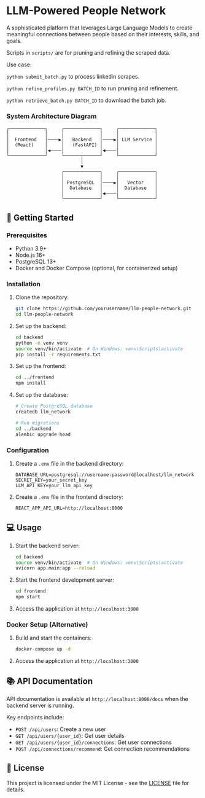 # LLM-Powered People Network

A sophisticated platform that leverages Large Language Models to create meaningful connections between people based on their interests, skills, and goals.

Scripts in `scripts/` are for pruning and refining the scraped data.

Use case:

`python submit_batch.py` to process linkedin scrapes.

`python refine_profiles.py BATCH_ID` to run pruning and refinement.

`python retrieve_batch.py BATCH_ID` to download the batch job.

### System Architecture Diagram

```
┌─────────────┐     ┌─────────────┐     ┌─────────────┐
│             │     │             │     │             │
│  Frontend   │────▶│   Backend   │────▶│ LLM Service │
│  (React)    │     │   (FastAPI) │     │             │
│             │◀────│             │◀────│             │
└─────────────┘     └──────┬──────┘     └─────────────┘
                           │
                           ▼
                    ┌─────────────┐     ┌─────────────┐
                    │             │     │             │
                    │ PostgreSQL  │────▶│   Vector    │
                    │  Database   │     │  Database   │
                    │             │◀────│             │
                    └─────────────┘     └─────────────┘
```

## 🚀 Getting Started

### Prerequisites

- Python 3.9+
- Node.js 16+
- PostgreSQL 13+
- Docker and Docker Compose (optional, for containerized setup)

### Installation

1. Clone the repository:
   ```bash
   git clone https://github.com/yourusername/llm-people-network.git
   cd llm-people-network
   ```

2. Set up the backend:
   ```bash
   cd backend
   python -m venv venv
   source venv/bin/activate  # On Windows: venv\Scripts\activate
   pip install -r requirements.txt
   ```

3. Set up the frontend:
   ```bash
   cd ../frontend
   npm install
   ```

4. Set up the database:
   ```bash
   # Create PostgreSQL database
   createdb llm_network
   
   # Run migrations
   cd ../backend
   alembic upgrade head
   ```

### Configuration

1. Create a `.env` file in the backend directory:
   ```
   DATABASE_URL=postgresql://username:password@localhost/llm_network
   SECRET_KEY=your_secret_key
   LLM_API_KEY=your_llm_api_key
   ```

2. Create a `.env` file in the frontend directory:
   ```
   REACT_APP_API_URL=http://localhost:8000
   ```

## 💻 Usage

1. Start the backend server:
   ```bash
   cd backend
   source venv/bin/activate  # On Windows: venv\Scripts\activate
   uvicorn app.main:app --reload
   ```

2. Start the frontend development server:
   ```bash
   cd frontend
   npm start
   ```

3. Access the application at `http://localhost:3000`

### Docker Setup (Alternative)

1. Build and start the containers:
   ```bash
   docker-compose up -d
   ```

2. Access the application at `http://localhost:3000`

## 📚 API Documentation

API documentation is available at `http://localhost:8000/docs` when the backend server is running.

Key endpoints include:

- `POST /api/users`: Create a new user
- `GET /api/users/{user_id}`: Get user details
- `GET /api/users/{user_id}/connections`: Get user connections
- `POST /api/connections/recommend`: Get connection recommendations
## 📄 License

This project is licensed under the MIT License - see the [LICENSE](LICENSE) file for details.
